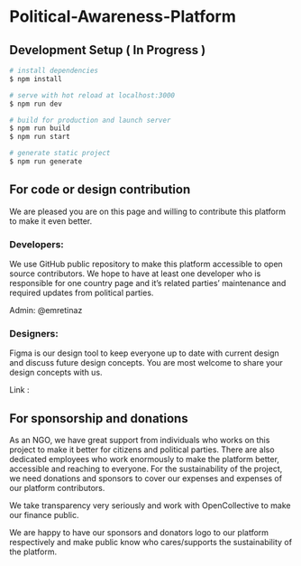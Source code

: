 # Political-Awareness-Platform

## Development Setup ( In Progress )

```bash
# install dependencies
$ npm install

# serve with hot reload at localhost:3000
$ npm run dev

# build for production and launch server
$ npm run build
$ npm run start

# generate static project
$ npm run generate
```

## For code or design contribution

We are pleased you are on this page and willing to contribute this platform to make it even better. 

### Developers: 
We use GitHub public repository to make this platform accessible to open source contributors. We hope to have at least one developer who is responsible for one country page and it’s related parties’ maintenance and required updates from political parties.

Admin: @emretinaz

### Designers: 
Figma is our design tool to keep everyone up to date with current design and discuss future design concepts. You are most welcome to share your design concepts with us. 

Link : 

## For sponsorship and donations 

As an NGO, we have great support from individuals who works on this project to make it better for citizens and political parties. There are also dedicated employees who work enormously to make the platform better, accessible and reaching to everyone. For the sustainability of the project, we need donations and sponsors to cover our expenses and expenses of our platform contributors.  

We take transparency very seriously and work with OpenCollective to make our finance public. 

We are happy to have our sponsors and donators logo to our platform respectively and make public know who cares/supports the sustainability of the platform. 